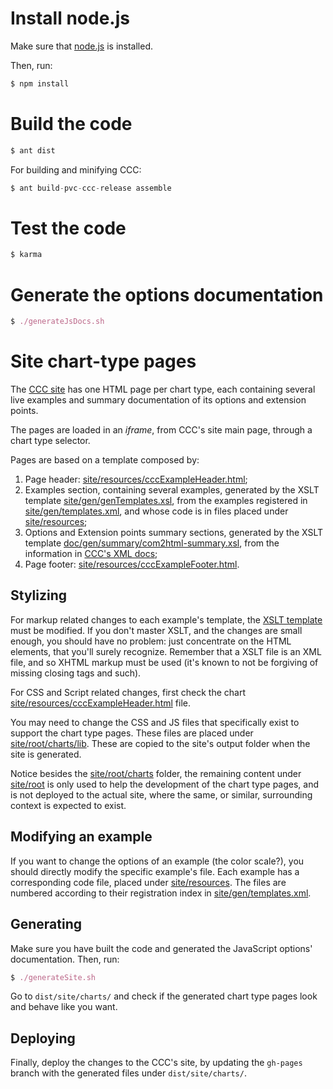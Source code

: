 # Install node.js

Make sure that [node.js](http://nodejs.org/) is installed.

Then, run:

```nix
$ npm install
```

# Build the code

```nix
$ ant dist
```

For building and minifying CCC:

```nix
$ ant build-pvc-ccc-release assemble
```

# Test the code

```nix
$ karma
```

# Generate the options documentation

```nix
$ ./generateJsDocs.sh
```

# Site chart-type pages

The [CCC site](http://webdetails.github.io/ccc) has one HTML page per chart type, 
each containing several live examples 
and summary documentation of its options and extension points.

The pages are loaded in an _iframe_, from CCC's site main page, through a chart type selector.

Pages are based on a template composed by:

1. Page header: [site/resources/cccExampleHeader.html](https://github.com/webdetails/ccc/blob/master/site/resources/cccExampleHeader.html);
2. Examples section, containing several examples, 
   generated by the 
   XSLT template [site/gen/genTemplates.xsl](https://github.com/webdetails/ccc/blob/master/site/gen/genTemplates.xsl#L64),
   from the examples registered in [site/gen/templates.xml](https://github.com/webdetails/ccc/blob/master/site/gen/templates.xml),
   and whose code is in files placed under [site/resources](https://github.com/webdetails/ccc/tree/master/site/resources);
3. Options and Extension points summary sections, 
   generated by the 
   XSLT template [doc/gen/summary/com2html-summary.xsl](https://github.com/webdetails/ccc/blob/master/doc/gen/summary/com2html-summary.xsl), 
   from the information in [CCC's XML docs](https://github.com/webdetails/ccc/tree/master/doc/model);
4. Page footer: [site/resources/cccExampleFooter.html](https://github.com/webdetails/ccc/blob/master/site/resources/cccExampleFooter.html).

## Stylizing

For markup related changes to each example's template, 
the [XSLT template](https://github.com/webdetails/ccc/blob/master/site/gen/genTemplates.xsl#L64)
must be modified.
If you don't master XSLT, 
and the changes are small enough, 
you should have no problem: 
just concentrate on the HTML elements, that you'll surely recognize.
Remember that a XSLT file is an XML file, and so XHTML markup must be used
(it's known to not be forgiving of missing closing tags and such).

For CSS and Script related changes, 
first check the 
chart [site/resources/cccExampleHeader.html](https://github.com/webdetails/ccc/blob/master/site/resources/cccExampleHeader.html) file.

You may need to change the CSS and JS files that specifically exist to support the chart type pages.
These files are placed 
under [site/root/charts/lib](https://github.com/webdetails/ccc/tree/master/site/root/charts/lib).
These are copied to the site's output folder when the site is generated.

Notice besides the [site/root/charts](https://github.com/webdetails/ccc/tree/master/site/root/charts) 
folder, 
the remaining content under [site/root](https://github.com/webdetails/ccc/tree/master/site/root)
is only used to help the development of the chart type pages,
and is not deployed to the actual site,
where the same, or similar, 
surrounding context is expected to exist.


## Modifying an example

If you want to change the options of an example (the color scale?), 
you should directly modify the specific example's file.
Each example has a corresponding code file, 
placed under [site/resources](https://github.com/webdetails/ccc/tree/master/site/resources).
The files are numbered according to their 
registration index in [site/gen/templates.xml](https://github.com/webdetails/ccc/blob/master/site/gen/templates.xml).


## Generating

Make sure you have built the code and generated the JavaScript options' documentation.
Then, run:

```nix
$ ./generateSite.sh
```

Go to `dist/site/charts/` and check if the generated chart type pages look and behave like you want.


## Deploying

Finally, deploy the changes to the CCC's site,
by updating the `gh-pages` branch with the generated files under `dist/site/charts/`.
